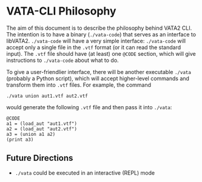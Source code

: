 # VATA-CLI Philosophy

The aim of this document is to describe the philosophy behind VATA2 CLI.
The intention is to have a binary (`./vata-code`) that serves as an interface to libVATA2.  `./vata-code` will have a
very simple interface: `./vata-code` will accept only a single file in the `.vtf` format (or it can read the standard input).
The `.vtf` file should have (at least) one `@CODE` section, which will give instructions to `./vata-code` about what to do.

To give a user-friendlier interface, there will be another executable `./vata` (probably a Python script), which will accept
higher-level commands and transform them into `.vtf` files.
For example, the command
```
./vata union aut1.vtf aut2.vtf
```
would generate the following `.vtf` file and then pass it into `./vata`:
```
@CODE
a1 = (load_aut "aut1.vtf")
a2 = (load_aut "aut2.vtf")
a3 = (union a1 a2)
(print a3)
```

## Future Directions
* `./vata` could be executed in an interactive (REPL) mode
